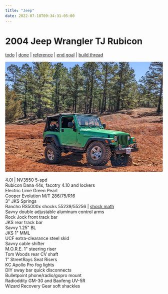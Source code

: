 ```yaml
---
title: "Jeep"
date: 2022-07-18T09:34:31-05:00
---
```


# 2004 Jeep Wrangler TJ Rubicon  
[todo](todo/#todo-list) | [done](todo/#done) | [reference](todo/#reference) | [end goal](end-goal/) | [build thread](../build-thread/)

![current](img/jeep_20220319.jpg)

4.0l | NV3550 5-spd  
Rubicon Dana 44s, facotry 4.10 and lockers  
Electric Lime Green Pearl  
Cooper Evolution M/T 286/75/R16  
3" JKS Springs  
Rancho RS5000x shocks 55239/55256 | [shock math](../build-thread/039)   
Savvy double adjustable aluminum control arms  
Rock Jock front track bar  
JKS rear track bar  
Savvy 1.25" BL  
JKS 1" MML  
UCF extra-clearance steel skid  
Savvy cable shifter  
M.O.R.E. 1" steering riser  
Tom Woods rear CV shaft  
1" StreetRays Seat Risers  
KC Apollo Pro fog lights   
DIY sway bar quick disconnects  
Bulletpoint phone/radio/gopro mount  
Radioddity GM-30 and Baofeng UV-5R  
Wizard Recovery Gear soft shackles  